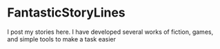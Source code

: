# FantasticStoryLines
 I post my stories here. I have developed several works of fiction, games, and simple tools to make a task easier
